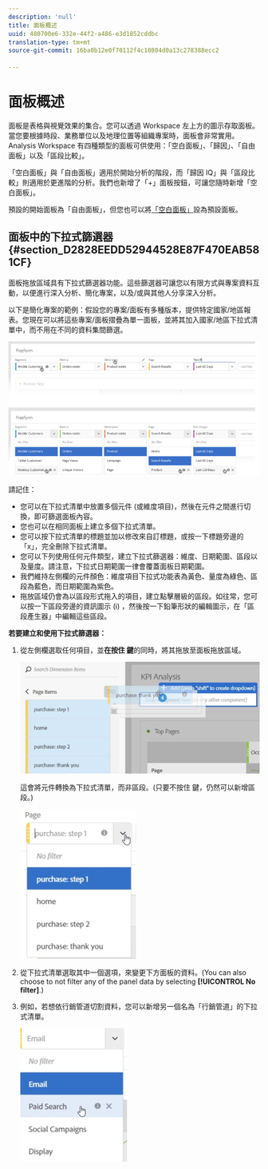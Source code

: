 ```yaml
---
description: 'null'
title: 面板概述
uuid: 480700e6-332e-44f2-a486-e3d1852cddbc
translation-type: tm+mt
source-git-commit: 16ba0b12e0f70112f4c10804d0a13c278388ecc2

---
```



# 面板概述

面板是表格與視覺效果的集合。您可以透過 Workspace 左上方的圖示存取面板。當您要根據時段、業務單位以及地理位置等組織專案時，面板會非常實用。Analysis Workspace 有四種類型的面板可供使用：「空白面板」、「歸因」、「自由面板」以及「區段比較」。

「空白面板」與「自由面板」適用於開始分析的階段，而「歸因 IQ」與「區段比較」則適用於更進階的分析。我們也新增了「+」面板按鈕，可讓您隨時新增「空白面板」。

預設的開始面板為「自由面板」，但您也可以將[「空白面板」](/help/analyze/analysis-workspace/c-panels/blank-panel.md)設為預設面板。

## 面板中的下拉式篩選器 {#section_D2828EEDD52944528E87F470EAB581CF}

面板拖放區域具有下拉式篩選器功能。這些篩選器可讓您以有限方式與專案資料互動，以便進行深入分析、簡化專案，以及/或與其他人分享深入分析。

以下是簡化專案的範例：假設您的專案/面板有多種版本，提供特定國家/地區報表。您現在可以將這些專案/面板摺疊為單一面板，並將其加入國家/地區下拉式清單中，而不用在不同的資料集間篩選。

![](assets/dropdowns.png)

請記住：

* 您可以在下拉式清單中放置多個元件 (或維度項目)，然後在元件之間進行切換，即可篩選面板內容。
* 您也可以在相同面板上建立多個下拉式清單。
* 您可以按下拉式清單的標題並加以修改來自訂標題，或按一下標題旁邊的「x」，完全刪除下拉式清單。
* 您可以下列使用任何元件類型，建立下拉式篩選器：維度、日期範圍、區段以及量度。請注意，下拉式日期範圍一律會覆蓋面板日期範圍。
* 我們維持左側欄的元件顏色：維度項目下拉式功能表為黃色、量度為綠色、區段為藍色，而日期範圍為紫色。
* 拖放區域仍會為以區段形式拖入的項目，建立點擊層級的區段。如往常，您可以按一下區段旁邊的資訊圖示 (i) ，然後按一下鉛筆形狀的編輯圖示，在「區段產生器」中編輯這些區段。

**若要建立和使用下拉式篩選器：**

1. 從左側欄選取任何項目，並&#x200B;**在按住   鍵**&#x200B;的同時，將其拖放至面板拖放區域。

   ![](assets/create_dropdown.png)

   這會將元件轉換為下拉式清單，而非區段。(只要不按住   鍵，仍然可以新增區段。)

   ![](assets/dropdown.png)

1. 從下拉式清單選取其中一個選項，來變更下方面板的資料。(You can also choose to not filter any of the panel data by selecting **[!UICONTROL No filter]**.)
1. 例如，若想依行銷管道切割資料，您可以新增另一個名為「行銷管道」的下拉式清單。

   ![](assets/mc_dropdown.png)

